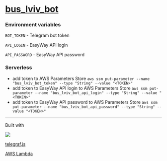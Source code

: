 # [bus_lviv_bot](https://t.me/bus_lviv_bot)

### Environment variables

`BOT_TOKEN` - Telegram bot token

`API_LOGIN` - EasyWay API login

`API_PASSWORD` - EasyWay API password

### Serverless
* add token to AWS Parameters Store `aws ssm put-parameter --name "bus_lviv_bot_token" --type "String" --value "<TOKEN>"`
* add token to EasyWay API login to AWS Parameters Store `aws ssm put-parameter --name "bus_lviv_bot_api_login" --type "String" --value "<TOKEN>"`
* add token to EasyWay API password to AWS Parameters Store `aws ssm put-parameter --name "bus_lviv_bot_api_password" --type "String" --value "<TOKEN>"`

------------
Built with

<a href="https://serverless.com"> <img src="http://public.serverless.com/badges/v1.svg"></a>

[telegraf.js](https://github.com/telegraf/telegraf)

[AWS Lambda](https://aws.amazon.com/lambda/)
